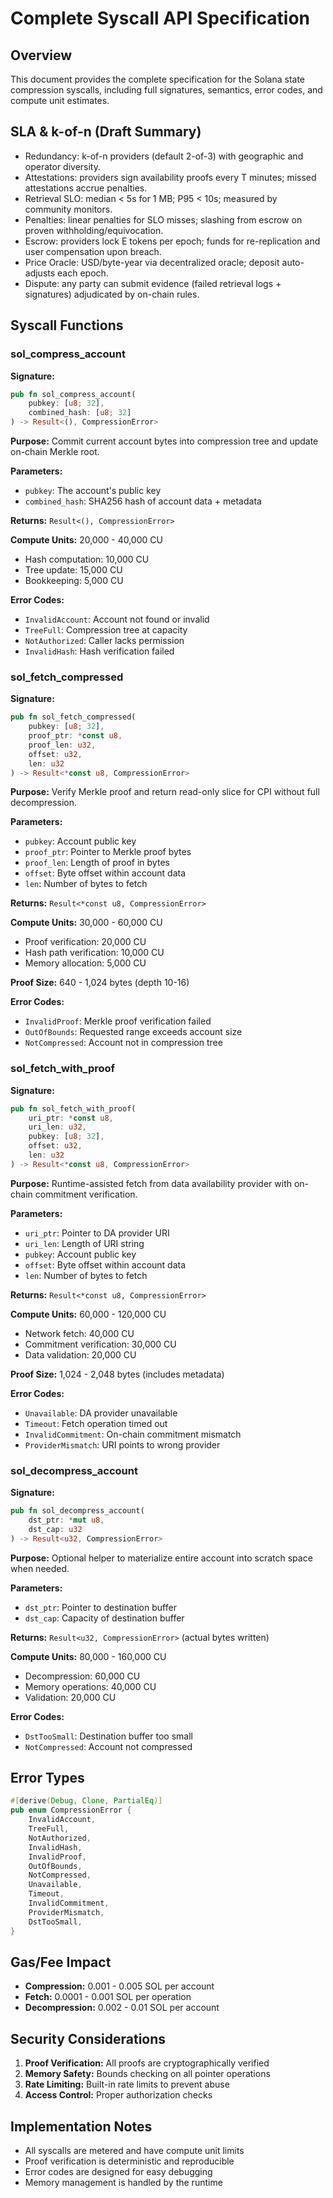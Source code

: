 # Complete Syscall API Specification

## Overview

This document provides the complete specification for the Solana state compression syscalls, including full signatures, semantics, error codes, and compute unit estimates.

## SLA & k-of-n (Draft Summary)

- Redundancy: k-of-n providers (default 2-of-3) with geographic and operator diversity.
- Attestations: providers sign availability proofs every T minutes; missed attestations accrue penalties.
- Retrieval SLO: median < 5s for 1 MB; P95 < 10s; measured by community monitors.
- Penalties: linear penalties for SLO misses; slashing from escrow on proven withholding/equivocation.
- Escrow: providers lock E tokens per epoch; funds for re-replication and user compensation upon breach.
- Price Oracle: USD/byte-year via decentralized oracle; deposit auto-adjusts each epoch.
- Dispute: any party can submit evidence (failed retrieval logs + signatures) adjudicated by on-chain rules.

## Syscall Functions

### sol_compress_account

**Signature:**
```rust
pub fn sol_compress_account(
    pubkey: [u8; 32],
    combined_hash: [u8; 32]
) -> Result<(), CompressionError>
```

**Purpose:** Commit current account bytes into compression tree and update on-chain Merkle root.

**Parameters:**
- `pubkey`: The account's public key
- `combined_hash`: SHA256 hash of account data + metadata

**Returns:** `Result<(), CompressionError>`

**Compute Units:** 20,000 - 40,000 CU
- Hash computation: 10,000 CU
- Tree update: 15,000 CU
- Bookkeeping: 5,000 CU

**Error Codes:**
- `InvalidAccount`: Account not found or invalid
- `TreeFull`: Compression tree at capacity
- `NotAuthorized`: Caller lacks permission
- `InvalidHash`: Hash verification failed

### sol_fetch_compressed

**Signature:**
```rust
pub fn sol_fetch_compressed(
    pubkey: [u8; 32],
    proof_ptr: *const u8,
    proof_len: u32,
    offset: u32,
    len: u32
) -> Result<*const u8, CompressionError>
```

**Purpose:** Verify Merkle proof and return read-only slice for CPI without full decompression.

**Parameters:**
- `pubkey`: Account public key
- `proof_ptr`: Pointer to Merkle proof bytes
- `proof_len`: Length of proof in bytes
- `offset`: Byte offset within account data
- `len`: Number of bytes to fetch

**Returns:** `Result<*const u8, CompressionError>`

**Compute Units:** 30,000 - 60,000 CU
- Proof verification: 20,000 CU
- Hash path verification: 10,000 CU
- Memory allocation: 5,000 CU

**Proof Size:** 640 - 1,024 bytes (depth 10-16)

**Error Codes:**
- `InvalidProof`: Merkle proof verification failed
- `OutOfBounds`: Requested range exceeds account size
- `NotCompressed`: Account not in compression tree

### sol_fetch_with_proof

**Signature:**
```rust
pub fn sol_fetch_with_proof(
    uri_ptr: *const u8,
    uri_len: u32,
    pubkey: [u8; 32],
    offset: u32,
    len: u32
) -> Result<*const u8, CompressionError>
```

**Purpose:** Runtime-assisted fetch from data availability provider with on-chain commitment verification.

**Parameters:**
- `uri_ptr`: Pointer to DA provider URI
- `uri_len`: Length of URI string
- `pubkey`: Account public key
- `offset`: Byte offset within account data
- `len`: Number of bytes to fetch

**Returns:** `Result<*const u8, CompressionError>`

**Compute Units:** 60,000 - 120,000 CU
- Network fetch: 40,000 CU
- Commitment verification: 30,000 CU
- Data validation: 20,000 CU

**Proof Size:** 1,024 - 2,048 bytes (includes metadata)

**Error Codes:**
- `Unavailable`: DA provider unavailable
- `Timeout`: Fetch operation timed out
- `InvalidCommitment`: On-chain commitment mismatch
- `ProviderMismatch`: URI points to wrong provider

### sol_decompress_account

**Signature:**
```rust
pub fn sol_decompress_account(
    dst_ptr: *mut u8,
    dst_cap: u32
) -> Result<u32, CompressionError>
```

**Purpose:** Optional helper to materialize entire account into scratch space when needed.

**Parameters:**
- `dst_ptr`: Pointer to destination buffer
- `dst_cap`: Capacity of destination buffer

**Returns:** `Result<u32, CompressionError>` (actual bytes written)

**Compute Units:** 80,000 - 160,000 CU
- Decompression: 60,000 CU
- Memory operations: 40,000 CU
- Validation: 20,000 CU

**Error Codes:**
- `DstTooSmall`: Destination buffer too small
- `NotCompressed`: Account not compressed

## Error Types

```rust
#[derive(Debug, Clone, PartialEq)]
pub enum CompressionError {
    InvalidAccount,
    TreeFull,
    NotAuthorized,
    InvalidHash,
    InvalidProof,
    OutOfBounds,
    NotCompressed,
    Unavailable,
    Timeout,
    InvalidCommitment,
    ProviderMismatch,
    DstTooSmall,
}
```

## Gas/Fee Impact

- **Compression:** 0.001 - 0.005 SOL per account
- **Fetch:** 0.0001 - 0.001 SOL per operation
- **Decompression:** 0.002 - 0.01 SOL per account

## Security Considerations

1. **Proof Verification:** All proofs are cryptographically verified
2. **Memory Safety:** Bounds checking on all pointer operations
3. **Rate Limiting:** Built-in rate limits to prevent abuse
4. **Access Control:** Proper authorization checks

## Implementation Notes

- All syscalls are metered and have compute unit limits
- Proof verification is deterministic and reproducible
- Error codes are designed for easy debugging
- Memory management is handled by the runtime

